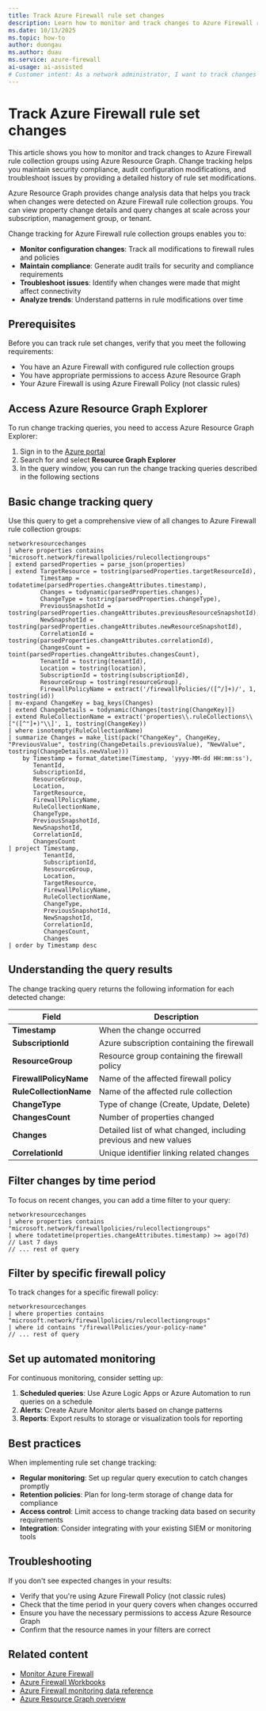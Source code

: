 ```yaml
---
title: Track Azure Firewall rule set changes
description: Learn how to monitor and track changes to Azure Firewall rule collection groups using Azure Resource Graph queries for compliance and auditing.
ms.date: 10/13/2025
ms.topic: how-to
author: duongau
ms.author: duau
ms.service: azure-firewall
ai-usage: ai-assisted
# Customer intent: As a network administrator, I want to track changes to Azure Firewall rule sets so that I can maintain compliance, audit configuration changes, and troubleshoot issues effectively.
---
```


# Track Azure Firewall rule set changes

This article shows you how to monitor and track changes to Azure Firewall rule collection groups using Azure Resource Graph. Change tracking helps you maintain security compliance, audit configuration modifications, and troubleshoot issues by providing a detailed history of rule set modifications.

Azure Resource Graph provides change analysis data that helps you track when changes were detected on Azure Firewall rule collection groups. You can view property change details and query changes at scale across your subscription, management group, or tenant.

Change tracking for Azure Firewall rule collection groups enables you to:

- **Monitor configuration changes**: Track all modifications to firewall rules and policies
- **Maintain compliance**: Generate audit trails for security and compliance requirements  
- **Troubleshoot issues**: Identify when changes were made that might affect connectivity
- **Analyze trends**: Understand patterns in rule modifications over time

## Prerequisites

Before you can track rule set changes, verify that you meet the following requirements:

- You have an Azure Firewall with configured rule collection groups
- You have appropriate permissions to access Azure Resource Graph
- Your Azure Firewall is using Azure Firewall Policy (not classic rules)

## Access Azure Resource Graph Explorer

To run change tracking queries, you need to access Azure Resource Graph Explorer:

1. Sign in to the [Azure portal](https://portal.azure.com)
2. Search for and select **Resource Graph Explorer**
3. In the query window, you can run the change tracking queries described in the following sections

## Basic change tracking query

Use this query to get a comprehensive view of all changes to Azure Firewall rule collection groups:

```kusto
networkresourcechanges
| where properties contains "microsoft.network/firewallpolicies/rulecollectiongroups"
| extend parsedProperties = parse_json(properties)
| extend TargetResource = tostring(parsedProperties.targetResourceId),
         Timestamp = todatetime(parsedProperties.changeAttributes.timestamp),
         Changes = todynamic(parsedProperties.changes),
         ChangeType = tostring(parsedProperties.changeType),
         PreviousSnapshotId = tostring(parsedProperties.changeAttributes.previousResourceSnapshotId),
         NewSnapshotId = tostring(parsedProperties.changeAttributes.newResourceSnapshotId),
         CorrelationId = tostring(parsedProperties.changeAttributes.correlationId),
         ChangesCount = toint(parsedProperties.changeAttributes.changesCount),
         TenantId = tostring(tenantId),
         Location = tostring(location),
         SubscriptionId = tostring(subscriptionId),
         ResourceGroup = tostring(resourceGroup),
         FirewallPolicyName = extract('/firewallPolicies/([^/]+)/', 1, tostring(id))
| mv-expand ChangeKey = bag_keys(Changes)
| extend ChangeDetails = todynamic(Changes[tostring(ChangeKey)])
| extend RuleCollectionName = extract('properties\\.ruleCollections\\["([^"]+)"\\]', 1, tostring(ChangeKey))
| where isnotempty(RuleCollectionName)
| summarize Changes = make_list(pack("ChangeKey", ChangeKey, "PreviousValue", tostring(ChangeDetails.previousValue), "NewValue", tostring(ChangeDetails.newValue)))
    by Timestamp = format_datetime(Timestamp, 'yyyy-MM-dd HH:mm:ss'),
       TenantId,
       SubscriptionId,
       ResourceGroup,
       Location,
       TargetResource,
       FirewallPolicyName,
       RuleCollectionName,
       ChangeType,
       PreviousSnapshotId,
       NewSnapshotId,
       CorrelationId,
       ChangesCount
| project Timestamp,
          TenantId,
          SubscriptionId,
          ResourceGroup,
          Location,
          TargetResource,
          FirewallPolicyName,
          RuleCollectionName,
          ChangeType,
          PreviousSnapshotId,
          NewSnapshotId,
          CorrelationId,
          ChangesCount,
          Changes
| order by Timestamp desc
```

## Understanding the query results

The change tracking query returns the following information for each detected change:

| Field | Description |
|-------|-------------|
| **Timestamp** | When the change occurred |
| **SubscriptionId** | Azure subscription containing the firewall |
| **ResourceGroup** | Resource group containing the firewall policy |
| **FirewallPolicyName** | Name of the affected firewall policy |
| **RuleCollectionName** | Name of the affected rule collection |
| **ChangeType** | Type of change (Create, Update, Delete) |
| **ChangesCount** | Number of properties changed |
| **Changes** | Detailed list of what changed, including previous and new values |
| **CorrelationId** | Unique identifier linking related changes |

## Filter changes by time period

To focus on recent changes, you can add a time filter to your query:

```kusto
networkresourcechanges
| where properties contains "microsoft.network/firewallpolicies/rulecollectiongroups"
| where todatetime(properties.changeAttributes.timestamp) >= ago(7d)  // Last 7 days
// ... rest of query
```

## Filter by specific firewall policy

To track changes for a specific firewall policy:

```kusto
networkresourcechanges
| where properties contains "microsoft.network/firewallpolicies/rulecollectiongroups"
| where id contains "/firewallPolicies/your-policy-name"
// ... rest of query
```

## Set up automated monitoring

For continuous monitoring, consider setting up:

1. **Scheduled queries**: Use Azure Logic Apps or Azure Automation to run queries on a schedule
2. **Alerts**: Create Azure Monitor alerts based on change patterns
3. **Reports**: Export results to storage or visualization tools for reporting

## Best practices

When implementing rule set change tracking:

- **Regular monitoring**: Set up regular query execution to catch changes promptly
- **Retention policies**: Plan for long-term storage of change data for compliance
- **Access control**: Limit access to change tracking data based on security requirements
- **Integration**: Consider integrating with your existing SIEM or monitoring tools

## Troubleshooting

If you don't see expected changes in your results:

- Verify that you're using Azure Firewall Policy (not classic rules)
- Check that the time period in your query covers when changes occurred
- Ensure you have the necessary permissions to access Azure Resource Graph
- Confirm that the resource names in your filters are correct

## Related content

- [Monitor Azure Firewall](monitor-firewall.md)
- [Azure Firewall Workbooks](firewall-workbook.md)
- [Azure Firewall monitoring data reference](monitor-firewall-reference.md)
- [Azure Resource Graph overview](/azure/governance/resource-graph/overview)